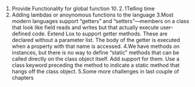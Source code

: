 1. Provide Functionality for global function 10 . 2 . 1Telling time 
2. Adding lambdas or anoynomous functions to the language
3.Most modern languages support “getters” and “setters”—members on a class that look like field reads and writes but that actually execute user-defined code. Extend Lox to support getter methods. These are declared without a parameter list. The body of the getter is executed when a property with that name is accessed.
4.We have methods on instances, but there is no way to define “static” methods that can be called directly on the class object itself. Add support for them. Use a class keyword preceding the method to indicate a static method that hangs off the class object.
5.Some more challenges in last couple of chapters